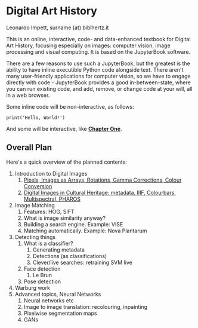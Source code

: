 # Digital Art History

Leonardo Impett, surname (at) biblhertz.it


This is an online, interactive, code- and data-enhanced textbook for Digital Art History, focusing especially on images: computer vision, image processing and visual computing. It is based on the JupyterBook software. 

There are a few reasons to use such a JupyterBook,  but the greatest is the ability to have inline executible Python code alongside text. There aren't many user-friendly applications for computer vision, so we have to engage directly with code - JupyterBook provides a good in-between-state, where you can run existing code, and add, remove, or change code at your will, all in a web browser. 

Some inline code will be non-interactive, as follows:

`print('Hello, World!')` 

And some will be interactive, like **[Chapter One](content/01/pixels_and_arrays)**. 

## Overall Plan

Here's a quick overview of the planned contents:

1. Introduction to Digital Images
   1. [Pixels, Images as Arrays, Rotations, Gamma Corrections, Colour Conversion](content/01/pixels_and_arrays)
   2. [Digital Images in Cultural Heritage: metadata, IIIF, Colourbars, Multispectral, PHAROS](content/01/digital_images_ch)
2. Image Matching
   1. Features: HOG, SIFT
   2. What is image similarity anyway?
   3. Building a search engine. Example: VISE
   4. Matching automatically. Example: Nova Plantarum
3. Detecting things
   1. What is a classifier? 
      1. Generating metadata
      2. Detections (as classifications)
      3. Clever/live searches: retraining SVM live
   2. Face detection
      1. Le Brun
   3. Pose detection
  1. Warburg work
4. Advanced topics, Neural Networks
   1. Neural networks etc
   2. Image to image translation: recolouring, inpainting
   3. Pixelwise segmentation maps
   4. GANs

